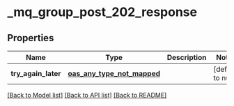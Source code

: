 # _mq_group_post_202_response
## Properties

| Name | Type | Description | Notes |
|------------ | ------------- | ------------- | -------------|
| **try\_again\_later** | [**oas_any_type_not_mapped**](.md) |  | [default to null] |

[[Back to Model list]](../README.md#documentation-for-models) [[Back to API list]](../README.md#documentation-for-api-endpoints) [[Back to README]](../README.md)

